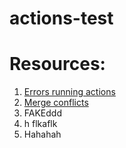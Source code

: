 # actions-test

# Resources:

1. [Errors running actions](https://jonathansoma.com/everything/git/github-actions-403-error/)
2. [Merge conflicts](https://ioflood.com/blog/solved-git-error-you-have-divergent-branches-and-need-to-specify-how-to-reconcile-them/#:~:text=One%20strategy%20to%20reconcile%20divergent,new%20snapshot%20of%20the%20project.)
3. FAKEddd
4. h flkaflk
5. Hahahah
